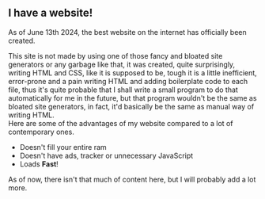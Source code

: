 <!-- Title: I have a website! -->

I have a website!
-----------------

As of June 13th 2024, the best website on the internet has officially been created.  

This site is not made by using one of those fancy and bloated site generators
or any garbage like that, it was created, quite surprisingly, writing HTML and
CSS, like it is supposed to be, tough it is a little inefficient, error-prone
and a pain writing HTML and adding boilerplate code to each file,
thus it's quite probable that I shall write a small program to do that automatically
for me in the future, but that program wouldn't be the same as bloated site generators,
in fact, it'd basically be the same as manual way of writing HTML.  
Here are some of the advantages of my website compared to a lot of contemporary ones.  

* Doesn't fill your entire ram
* Doesn't have ads, tracker or unnecessary JavaScript
* Loads <strong class="color1">Fast</strong>!
  
As of now, there isn't that much of content here, but I will probably add a lot more.
